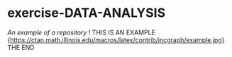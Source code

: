 # exercise-DATA-ANALYSIS
*An example of a repository* 
! THIS IS AN EXAMPLE {https://ctan.math.illinois.edu/macros/latex/contrib/incgraph/example.jpg}
THE END
